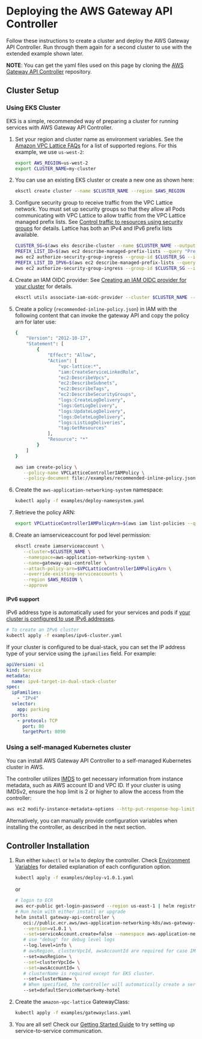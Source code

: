 # Deploying the AWS Gateway API Controller

Follow these instructions to create a cluster and deploy the AWS Gateway API Controller.
Run through them again for a second cluster to use with the extended example shown later.

**NOTE**: You can get the yaml files used on this page by cloning the [AWS Gateway API Controller](https://github.com/aws/aws-application-networking-k8s) repository.

## Cluster Setup

### Using EKS Cluster

EKS is a simple, recommended way of preparing a cluster for running services with AWS Gateway API Controller.

1. Set your region and cluster name as environment variables. See the [Amazon VPC Lattice FAQs](https://aws.amazon.com/vpc/lattice/faqs/) for a list of supported regions. For this example, we use `us-west-2`:
   ```bash
   export AWS_REGION=us-west-2
   export CLUSTER_NAME=my-cluster
   ```
1. You can use an existing EKS cluster or create a new one as shown here:
   ```bash
   eksctl create cluster --name $CLUSTER_NAME --region $AWS_REGION
   ```

1. Configure security group to receive traffic from the VPC Lattice network. You must set up security groups so that they allow all Pods communicating with VPC Lattice to allow traffic from the VPC Lattice managed prefix lists.  See [Control traffic to resources using security groups](https://docs.aws.amazon.com/vpc/latest/userguide/VPC_SecurityGroups.html) for details. Lattice has both an IPv4 and IPv6 prefix lists available.
    ```bash
    CLUSTER_SG=$(aws eks describe-cluster --name $CLUSTER_NAME --output json| jq -r '.cluster.resourcesVpcConfig.clusterSecurityGroupId')
    PREFIX_LIST_ID=$(aws ec2 describe-managed-prefix-lists --query "PrefixLists[?PrefixListName=="\'com.amazonaws.$AWS_REGION.vpc-lattice\'"].PrefixListId" | jq -r '.[]')
    aws ec2 authorize-security-group-ingress --group-id $CLUSTER_SG --ip-permissions "PrefixListIds=[{PrefixListId=${PREFIX_LIST_ID}}],IpProtocol=-1"
    PREFIX_LIST_ID_IPV6=$(aws ec2 describe-managed-prefix-lists --query "PrefixLists[?PrefixListName=="\'com.amazonaws.$AWS_REGION.ipv6.vpc-lattice\'"].PrefixListId" | jq -r '.[]')
    aws ec2 authorize-security-group-ingress --group-id $CLUSTER_SG --ip-permissions "PrefixListIds=[{PrefixListId=${PREFIX_LIST_ID_IPV6}}],IpProtocol=-1"
    ```
1. Create an IAM OIDC provider: See [Creating an IAM OIDC provider for your cluster](https://docs.aws.amazon.com/eks/latest/userguide/enable-iam-roles-for-service-accounts.html) for details.
   ```bash
   eksctl utils associate-iam-oidc-provider --cluster $CLUSTER_NAME --approve --region $AWS_REGION
   ```
1. Create a policy (`recommended-inline-policy.json`) in IAM with the following content that can invoke the gateway API and copy the policy arn for later use:

   ```bash
   {
       "Version": "2012-10-17",
       "Statement": [
           {
               "Effect": "Allow",
               "Action": [
                   "vpc-lattice:*",
                   "iam:CreateServiceLinkedRole",
                   "ec2:DescribeVpcs",
                   "ec2:DescribeSubnets",
                   "ec2:DescribeTags",
                   "ec2:DescribeSecurityGroups",
                   "logs:CreateLogDelivery",
                   "logs:GetLogDelivery",
                   "logs:UpdateLogDelivery",
                   "logs:DeleteLogDelivery",
                   "logs:ListLogDeliveries",
                   "tag:GetResources"
               ],
               "Resource": "*"
           }
       ]
   }
   ```
   ```bash
   aws iam create-policy \
      --policy-name VPCLatticeControllerIAMPolicy \
      --policy-document file://examples/recommended-inline-policy.json
   ```

1. Create the `aws-application-networking-system` namespace:
   ```bash
   kubectl apply -f examples/deploy-namesystem.yaml
   ```
1. Retrieve the policy ARN:
   ```bash
   export VPCLatticeControllerIAMPolicyArn=$(aws iam list-policies --query 'Policies[?PolicyName==`VPCLatticeControllerIAMPolicy`].Arn' --output text)
   ```
1. Create an iamserviceaccount for pod level permission:

   ```bash
   eksctl create iamserviceaccount \
      --cluster=$CLUSTER_NAME \
      --namespace=aws-application-networking-system \
      --name=gateway-api-controller \
      --attach-policy-arn=$VPCLatticeControllerIAMPolicyArn \
      --override-existing-serviceaccounts \
      --region $AWS_REGION \
      --approve
   ```

#### IPv6 support

IPv6 address type is automatically used for your services and pods if
[your cluster is configured to use IPv6 addresses](https://docs.aws.amazon.com/eks/latest/userguide/cni-ipv6.html).

```bash
# To create an IPv6 cluster
kubectl apply -f examples/ipv6-cluster.yaml
```

If your cluster is configured to be dual-stack, you can set the IP address type
of your service using the `ipFamilies` field. For example:

```yaml
apiVersion: v1
kind: Service
metadata:
  name: ipv4-target-in-dual-stack-cluster
spec:
  ipFamilies:
    - "IPv4"
  selector:
    app: parking
  ports:
    - protocol: TCP
      port: 80
      targetPort: 8090
```


### Using a self-managed Kubernetes cluster

You can install AWS Gateway API Controller to a self-managed Kubernetes cluster in AWS.

The controller utilizes [IMDS](https://docs.aws.amazon.com/AWSEC2/latest/UserGuide/ec2-instance-metadata.html) to get necessary information from instance metadata, such as AWS account ID and VPC ID.
If your cluster is using IMDSv2, ensure the hop limit is 2 or higher to allow the access from the controller:

```bash
aws ec2 modify-instance-metadata-options --http-put-response-hop-limit 2 --region <region> --instance-id <instance-id>
```

Alternatively, you can manually provide configuration variables when installing the controller, as described in the next section.

## Controller Installation

1. Run either `kubectl` or `helm` to deploy the controller. Check [Environment Variables](../guides/environment.md) for detailed explanation of each configuration option.
   ```bash
   kubectl apply -f examples/deploy-v1.0.1.yaml
   ```
   or
   ```bash
   # login to ECR
   aws ecr-public get-login-password --region us-east-1 | helm registry login --username AWS --password-stdin public.ecr.aws
   # Run helm with either install or upgrade
   helm install gateway-api-controller \
      oci://public.ecr.aws/aws-application-networking-k8s/aws-gateway-controller-chart\
      --version=v1.0.1 \
      --set=serviceAccount.create=false --namespace aws-application-networking-system \
      # use "debug" for debug level logs
      --log.level=info \
      # awsRegion, clusterVpcId, awsAccountId are required for case IMDS is not available.
      --set=awsRegion= \
      --set=clusterVpcId= \
      --set=awsAccountId= \
      # clusterName is required except for EKS cluster.
      --set=clusterName= \
      # When specified, the controller will automatically create a service network with the name.
      --set=defaultServiceNetwork=my-hotel
   ```
1. Create the `amazon-vpc-lattice` GatewayClass:
   ```bash
   kubectl apply -f examples/gatewayclass.yaml
   ```
1. You are all set! Check our [Getting Started Guide](getstarted.md) to try setting up service-to-service communication.

